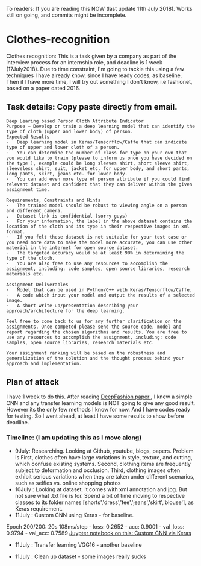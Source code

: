 To readers: If you are reading this NOW (last update 11th July 2018). Works still on going, and commits might be incomplete. 

# Clothes-recognition
Clothes recognition: This is a task given by a company as part of the interview process for an internship role, and deadline is 1 week (17July2018). Due to time constraint, I'm going to tackle this using a few techniques I have already know, since I have ready codes, as baseline. Then if I have more time, I will try out something I don't know, i.e fashionet, based on a paper dated 2016.

## Task details: Copy paste directly from email.
```
Deep Learing based Person Cloth Attribute Indicator
Purpose – Develop or train a deep learning model that can identify the type of cloth (upper and lower body) of person.
Expected Results
·   Deep learning model in Keras/Tensorflow/Caffe that can indicate type of upper and lower cloth of a person.
·   You can determine the number of class for type on your own that you would like to train (please to inform us once you have decided on the type ), example could be long sleeves shirt, short sleeve shirt, sleeveless shirt, suit, jacket etc. for upper body, and short pants, long pants, skirt, jeans etc. for lower body.
·   You can add even more type of person attribute if you could find relevant dataset and confident that they can deliver within the given assignment time.

Requirements, Constraints and Hints
·   The trained model should be robust to viewing angle on a person and different camera.
.   Dataset link is confidential (sorry guys)
·   For your information, the label in the above dataset contains the location of the cloth and its type in their respective images in xml format.
·   If you felt these dataset is not suitable for your test case or you need more data to make the model more accurate, you can use other material in the internet for open source dataset.
·   The targeted accuracy would be at least 90% in determining the type of the cloth.
·   You are also free to use any resources to accomplish the assignment, including: code samples, open source libraries, research materials etc.

Assignment Deliverables
·   Model that can be used in Python/C++ with Keras/Tensorflow/Caffe.
·   A code which input your model and output the results of a selected image.
·   A short write-up/presentation describing your approach/architecture for the deep learning.

Feel free to come back to us for any further clarification on the assignments. Once competed please send the source code, model and report regarding the chosen algorithms and results. You are free to use any resources to accomplish the assignment, including: code samples, open source libraries, research materials etc.
 
Your assignment ranking will be based on the robustness and generalization of the solution and the thought process behind your approach and implementation.
```

## Plan of attack
I have 1 week to do this. After reading [DeepFashion paper ](https://www.cv-foundation.org/openaccess/content_cvpr_2016/papers/Liu_DeepFashion_Powering_Robust_CVPR_2016_paper.pdf), I knew a simple CNN and any transfer learning models is NOT going to give any good result. However its the only few methods I know for now. And I have codes ready for testing. So I went ahead, at least I have some results to show before deadline.

### Timeline: (I am updating this as I move along)
- 9July: Researching. Looking at Github, youtube, blogs, papers. Problem is  First, clothes often have large variations in style, texture, and cutting, which confuse existing systems. Second, clothing items are frequently subject to deformation and occlusion. Third, clothing images often exhibit serious variations when they are taken under different scenarios, such as selfies vs. online shopping
photos 
- 10July : Looking at dataset. It comes with xml annotation and jpg. But not sure what .txt file is for. Spend a bit of time moving to respective classes to its folder names [shorts','dress','tee','jeans','skirt','blouse'], as Keras requirement.
- 11July : Custom CNN using Keras - for baseline. 

Epoch 200/200: 20s 108ms/step - loss: 0.2652 - acc: 0.9001 - val_loss: 0.9794 - val_acc: 0.7589
[Juypter notebook on this: Custom CNN via Keras](https://github.com/noelcodes/Clothes-recognition/blob/master/Custom%20CNN%20-%20Clothes%20recognition%20task.ipynb)

- 11July : Transfer learning VGG16 - another baseline

- 11July : Clean up dataset - some images really sucks
